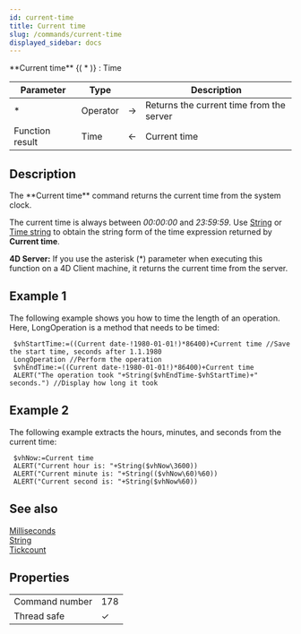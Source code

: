```yaml
---
id: current-time
title: Current time
slug: /commands/current-time
displayed_sidebar: docs
---
```


<!--REF #_command_.Current time.Syntax-->**Current time** {( * )} : Time<!-- END REF-->
<!--REF #_command_.Current time.Params-->
| Parameter | Type |  | Description |
| --- | --- | --- | --- |
| * | Operator | &#8594;  | Returns the current time from the server |
| Function result | Time | &#8592; | Current time |

<!-- END REF-->

## Description 

<!--REF #_command_.Current time.Summary-->The **Current time** command returns the current time from the system clock.<!-- END REF--> 

The current time is always between *00:00:00* and *23:59:59*. Use [String](string.md) or [Time string](time-string.md) to obtain the string form of the time expression returned by **Current time**.

**4D Server:** If you use the asterisk (\*) parameter when executing this function on a 4D Client machine, it returns the current time from the server.

## Example 1 

The following example shows you how to time the length of an operation. Here, LongOperation is a method that needs to be timed:

```4d
 $vhStartTime:=((Current date-!1980-01-01!)*86400)+Current time //Save the start time, seconds after 1.1.1980
 LongOperation //Perform the operation
 $vhEndTime:=((Current date-!1980-01-01!)*86400)+Current time
 ALERT("The operation took "+String($vhEndTime-$vhStartTime)+" seconds.") //Display how long it took
```

## Example 2 

The following example extracts the hours, minutes, and seconds from the current time:

```4d
 $vhNow:=Current time
 ALERT("Current hour is: "+String($vhNow\3600))
 ALERT("Current minute is: "+String(($vhNow\60)%60))
 ALERT("Current second is: "+String($vhNow%60))
```

## See also 

[Milliseconds](milliseconds.md)  
[String](string.md)  
[Tickcount](tickcount.md)  

## Properties

|  |  |
| --- | --- |
| Command number | 178 |
| Thread safe | &check; |


